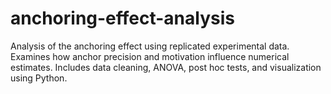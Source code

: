 # anchoring-effect-analysis
Analysis of the anchoring effect using replicated experimental data. Examines how anchor precision and motivation influence numerical estimates. Includes data cleaning, ANOVA, post hoc tests, and visualization using Python.
